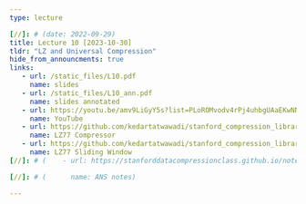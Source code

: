 ```yaml
---
type: lecture

[//]: # (date: 2022-09-29)
title: Lecture 10 [2023-10-30]
tldr: "LZ and Universal Compression"
hide_from_announcments: true
links:
   - url: /static_files/L10.pdf 
     name: slides
   - url: /static_files/L10_ann.pdf 
     name: slides annotated
   - url: https://youtu.be/amv9LiGyY5s?list=PLoROMvodv4rPj4uhbgUAaEKwNNak8xgkz
     name: YouTube
   - url: https://github.com/kedartatwawadi/stanford_compression_library/blob/main/scl/compressors/lz77.py
     name: LZ77 Compressor
   - url: https://github.com/kedartatwawadi/stanford_compression_library/blob/main/scl/compressors/lz77_sliding_window.py
     name: LZ77 Sliding Window
[//]: # (    - url: https://stanforddatacompressionclass.github.io/notes/lossless_iid/ans.html)

[//]: # (      name: ANS notes)

---
```





